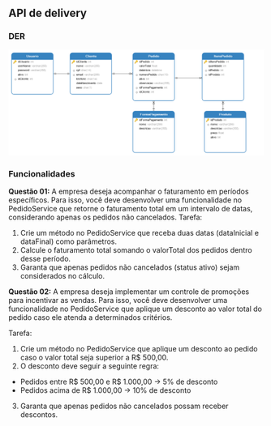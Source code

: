 ## API de delivery

### DER

<img src="./der_pedidos_de_vendas.png" alt="DER" />

### Funcionalidades

**Questão 01:** A empresa deseja acompanhar o faturamento em períodos específicos. Para isso, você deve desenvolver uma funcionalidade no PedidoService que retorne o faturamento total em um intervalo de datas, considerando apenas os pedidos não cancelados.
Tarefa:
1) Crie um método no PedidoService que receba duas datas (dataInicial e dataFinal) como parâmetros.
2) Calcule o faturamento total somando o valorTotal dos pedidos dentro desse período.
3) Garanta que apenas pedidos não cancelados (status ativo) sejam considerados no cálculo.

**Questão 02:**   A empresa deseja implementar um controle de promoções para incentivar as vendas. Para isso, você deve desenvolver uma funcionalidade no PedidoService que aplique um desconto ao valor total do pedido caso ele atenda a determinados critérios.

Tarefa:
1) Crie um método no PedidoService que aplique um desconto ao pedido caso o valor total seja superior a R$ 500,00.
2) O desconto deve seguir a seguinte regra:
- Pedidos entre R$ 500,00 e R$ 1.000,00 → 5% de desconto
- Pedidos acima de R$ 1.000,00 → 10% de desconto
3) Garanta que apenas pedidos não cancelados possam receber descontos.